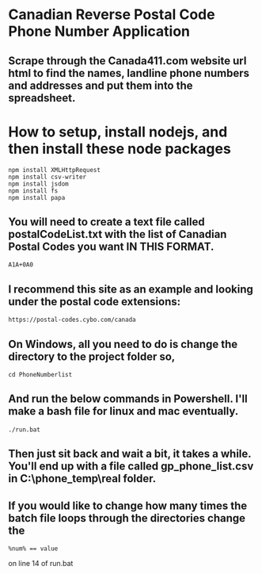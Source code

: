 # Canadian Reverse Postal Code Phone Number Application

## Scrape through the Canada411.com website url html to find the names, landline phone numbers and addresses and put them into the spreadsheet.

# How to setup, install nodejs, and then install these node packages
    npm install XMLHttpRequest
    npm install csv-writer
    npm install jsdom
    npm install fs
    npm install papa

## You will need to create a text file called postalCodeList.txt with the list of Canadian Postal Codes you want IN THIS FORMAT. 
    A1A+0A0
    
## I recommend this site as an example and looking under the postal code extensions: 
    https://postal-codes.cybo.com/canada
    

## On Windows, all you need to do is change the directory to the project folder so,
    cd PhoneNumberlist
    
## And run the below commands in Powershell. I'll make a bash file for linux and mac eventually.
    ./run.bat
    
## Then just sit back and wait a bit, it takes a while. You'll end up with a file called gp_phone_list.csv in C:\phone_temp\real folder.

## If you would like to change how many times the batch file loops through the directories change the 
    %num% == value 
on line 14 of run.bat
